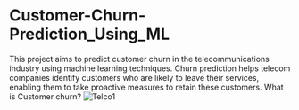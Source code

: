 # Customer-Churn-Prediction_Using_ML
This project aims to predict customer churn in the telecommunications industry using machine learning techniques. Churn prediction helps telecom companies identify customers who are likely to leave their services, enabling them to take proactive measures to retain these customers.
 What is Customer churn?
![Telco1](https://github.com/nikhilg1210/Telecom-Churn-Prediction/assets/145900431/6279be1a-9ed5-4819-92b2-59fa65ee3b79)
